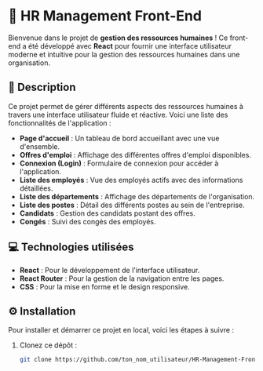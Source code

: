 # 🚀 **HR Management Front-End**

Bienvenue dans le projet de **gestion des ressources humaines** ! Ce front-end a été développé avec **React** pour fournir une interface utilisateur moderne et intuitive pour la gestion des ressources humaines dans une organisation.

## 📝 **Description**

Ce projet permet de gérer différents aspects des ressources humaines à travers une interface utilisateur fluide et réactive. Voici une liste des fonctionnalités de l'application :

- **Page d'accueil** : Un tableau de bord accueillant avec une vue d'ensemble.
- **Offres d'emploi** : Affichage des différentes offres d'emploi disponibles.
- **Connexion (Login)** : Formulaire de connexion pour accéder à l'application.
- **Liste des employés** : Vue des employés actifs avec des informations détaillées.
- **Liste des départements** : Affichage des départements de l'organisation.
- **Liste des postes** : Détail des différents postes au sein de l'entreprise.
- **Candidats** : Gestion des candidats postant des offres.
- **Congés** : Suivi des congés des employés.

## 💻 **Technologies utilisées**

- **React** : Pour le développement de l'interface utilisateur.
- **React Router** : Pour la gestion de la navigation entre les pages.
- **CSS** : Pour la mise en forme et le design responsive.

## ⚙️ **Installation**

Pour installer et démarrer ce projet en local, voici les étapes à suivre :

1. Clonez ce dépôt :

   ```bash
   git clone https://github.com/ton_nom_utilisateur/HR-Management-Front-End.git
